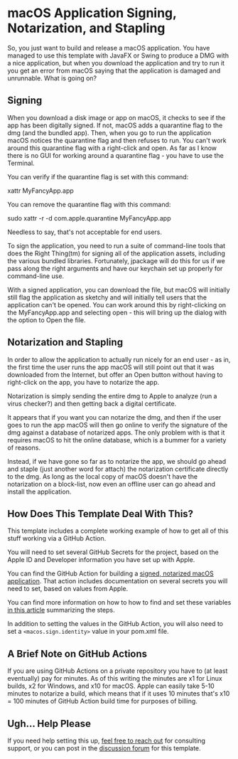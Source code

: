# macOS Application Signing, Notarization, and Stapling

So, you just want to build and release a macOS application. You have managed
to use this template with JavaFX or Swing to produce a DMG with a nice application,
but when you download the application and try to run it you get an error
from macOS saying that the application is damaged and unrunnable. What is going on?

## Signing

When you download a disk image or app on macOS, it checks to see if the app
has been digitally signed. If not, macOS adds a quarantine flag to the dmg (and the 
bundled app). Then, when you go to run the application macOS notices the quarantine
flag and then refuses to run. You can't work around this quarantine flag with a 
right-click and open. As far as I know there is no GUI for working around a quarantine
flag - you have to use the Terminal.

You can verify if the quarantine flag is set with this command:

 xattr MyFancyApp.app

You can remove the quarantine flag with this command:

 sudo xattr -r -d com.apple.quarantine MyFancyApp.app
 
Needless to say, that's not acceptable for end users.

To sign the application, you need to run a suite of command-line tools that does
the Right Thing(tm) for signing all of the application assets, including the various
bundled libraries. Fortunately, jpackage will do this for us if we pass along the 
right arguments and have our keychain set up properly for command-line use.

With a signed application, you can download the file, but macOS will initially
still flag the application as sketchy and will initially tell users that the
application can't be opened. You can work around this by right-clicking on the
MyFancyApp.app and selecting open - this will bring up the dialog with the option
to Open the file.

## Notarization and Stapling

In order to allow the application to actually run nicely for an end user - as in,
the first time the user runs the app macOS will still point out that it was downloaded
from the Internet, but offer an Open button without having to right-click on the app,
you have to notarize the app.

Notarization is simply sending the entire dmg to Apple to analyze (run a virus checker?)
and then getting back a digital certificate.

It appears that if you want you can notarize the dmg, and then if the user goes to
run the app macOS will then go online to verify the signature of the dmg against
a database of notarized apps. The only problem with is that it requires macOS to hit
the online database, which is a bummer for a variety of reasons.

Instead, if we have gone so far as to notarize the app, we should go ahead and staple
(just another word for attach) the notarization certificate directly to the dmg.
As long as the local copy of macOS doesn't have the notarization on a block-list,
now even an offline user can go ahead and install the application.

## How Does This Template Deal With This?

This template includes a complete working example of how to get all of this
stuff working via a GitHub Action.

You will need to set several GitHub Secrets for the project, based on the
Apple ID and Developer information you have set up with Apple.

You can find the GitHub Action for building a [signed, notarized macOS application](https://github.com/wiverson/maven-jpackage-template/blob/main/.github/workflows/maven-build-installer-macos.yml).
That action includes documentation on several secrets you will need to set, based
on values from Apple.

You can find more information on how to how to find and set these variables
[in this article](https://localazy.com/blog/how-to-automatically-sign-macos-apps-using-github-actions)
summarizing the steps.

In addition to setting the values in the GitHub Action, you will also need
to set a `<macos.sign.identity>` value in your pom.xml file.

## A Brief Note on GitHub Actions

If you are using GitHub Actions on a private repository you have to (at least eventually)
pay for minutes. As of this writing the minutes are x1 for Linux builds, x2 for Windows,
and x10 for macOS. Apple can easily take 5-10 minutes to notarize a build, which means
that if it uses 10 minutes that's x10 = 100 minutes of GitHub Action build time for purposes
of billing.

## Ugh... Help Please

If you need help setting this up, [feel free to reach out](https://changenode.com/contact)
for consulting support, or you can post in the [discussion forum](https://github.com/wiverson/maven-jpackage-template/discussions) for this template.
